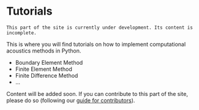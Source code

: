 # Tutorials

```{admonition}
This part of the site is currently under development. Its content is incomplete.
```

This is where you will find tutorials on how to implement computational acoustics methods in Python.

* Boundary Element Method
* Finite Element Method
* Finite Difference Method
* ...

Content will be added soon. If you can contribute to this part of the site, please do so (following our [guide for contributors](../about/contribute-contribute)).